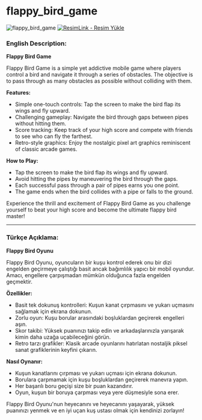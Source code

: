 # flappy_bird_game
![flappy_bird_game](https://r.resimlink.com/5KuIrdT.png)
<a href="https://resimlink.com/5KuIrdT" title="ResimLink - Resim Yükle"><img src="https://r.resimlink.com/5KuIrdT.png" title="ResimLink - Resim Yükle" alt="ResimLink - Resim Yükle"></a>

### English Description:

**Flappy Bird Game**

Flappy Bird Game is a simple yet addictive mobile game where players control a bird and navigate it through a series of obstacles. The objective is to pass through as many obstacles as possible without colliding with them.

**Features:**
- Simple one-touch controls: Tap the screen to make the bird flap its wings and fly upward.
- Challenging gameplay: Navigate the bird through gaps between pipes without hitting them.
- Score tracking: Keep track of your high score and compete with friends to see who can fly the farthest.
- Retro-style graphics: Enjoy the nostalgic pixel art graphics reminiscent of classic arcade games.

**How to Play:**
- Tap the screen to make the bird flap its wings and fly upward.
- Avoid hitting the pipes by maneuvering the bird through the gaps.
- Each successful pass through a pair of pipes earns you one point.
- The game ends when the bird collides with a pipe or falls to the ground.

Experience the thrill and excitement of Flappy Bird Game as you challenge yourself to beat your high score and become the ultimate flappy bird master!

------------------------------------------------------------------------------------------------------------------------------------------------------------------------------------
### Türkçe Açıklama:

**Flappy Bird Oyunu**

Flappy Bird Oyunu, oyuncuların bir kuşu kontrol ederek onu bir dizi engelden geçirmeye çalıştığı basit ancak bağımlılık yapıcı bir mobil oyundur. Amacı, engellere çarpışmadan mümkün olduğunca fazla engelden geçmektir.

**Özellikler:**
- Basit tek dokunuş kontrolleri: Kuşun kanat çırpmasını ve yukarı uçmasını sağlamak için ekrana dokunun.
- Zorlu oyun: Kuşu borular arasındaki boşluklardan geçirerek engelleri aşın.
- Skor takibi: Yüksek puanınızı takip edin ve arkadaşlarınızla yarışarak kimin daha uzağa uçabileceğini görün.
- Retro tarzı grafikler: Klasik arcade oyunlarını hatırlatan nostaljik piksel sanat grafiklerinin keyfini çıkarın.

**Nasıl Oynanır:**
- Kuşun kanatlarını çırpması ve yukarı uçması için ekrana dokunun.
- Borulara çarpmamak için kuşu boşluklardan geçirerek manevra yapın.
- Her başarılı boru geçişi size bir puan kazandırır.
- Oyun, kuşun bir boruya çarpması veya yere düşmesiyle sona erer.

Flappy Bird Oyunu'nun heyecanını ve heyecanını yaşayarak, yüksek puanınızı yenmek ve en iyi uçan kuş ustası olmak için kendinizi zorlayın!


